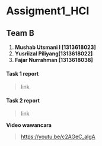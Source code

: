 # Assigment1_HCI
## Team B
1. **Mushab Utsmani I [1313618023]**
2. **Yusriizal Piliyang[1313618022]**
3. **Fajar Nurrahman [1313618038]**
#### Task 1 report
> link
#### Task 2 report
> link

**Video wawancara**
> https://youtu.be/c2AGeC_algA
